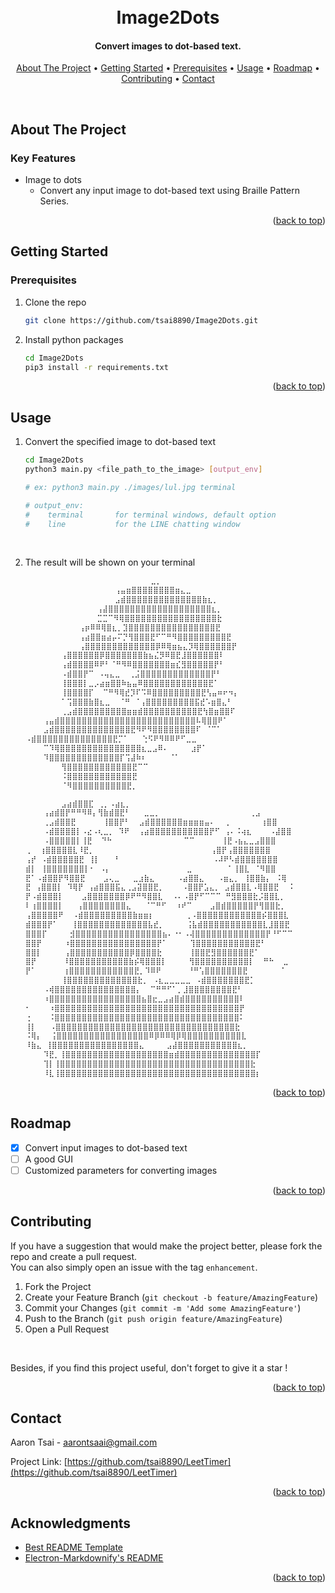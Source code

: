 <a id="readme-top"></a>


<h1 align="center">
  <br>
  Image2Dots
  <br>
</h1>

<h4 align="center">Convert images to dot-based text.</h4>

<p align="center">
  <a href="#about-the-project">About The Project</a> •
  <a href="#getting-started">Getting Started</a> •
  <a href="#prerequisites">Prerequisites</a> •
  <a href="#usage">Usage</a> •
  <a href="#roadmap">Roadmap</a> •
  <a href="#contributing">Contributing</a> •
  <a href="#contact">Contact</a>
  <!-- <a href="#acknowledgments">Acknowledgments</a> -->
</p>
<br>


<!-- ABOUT THE PROJECT -->
## About The Project

### Key Features
* Image to dots
    * Convert any input image to dot-based text using Braille Pattern Series.

<p align="right">(<a href="#readme-top">back to top</a>)</p>


<!-- GETTING STARTED -->
## Getting Started


<!-- PREQUISITES -->
### Prerequisites
1. Clone the repo
    ```bash
    git clone https://github.com/tsai8890/Image2Dots.git
    ```
2. Install python packages
    ```bash
    cd Image2Dots
    pip3 install -r requirements.txt
    ```

<p align="right">(<a href="#readme-top">back to top</a>)</p>


<!-- USAGE -->
## Usage
1. Convert the specified image to dot-based text
    ```bash
    cd Image2Dots
    python3 main.py <file_path_to_the_image> [output_env]
    
    # ex: python3 main.py ./images/lul.jpg terminal

    # output_env:
    #    terminal       for terminal windows, default option
    #    line           for the LINE chatting window
    ```
<br>

2. The result will be shown on your terminal
    ```bash
                                ⣀⡀
                        ⢠⣤⣶⣿⣿⣿⣿⣿⣿⣿⣿⣶⣄⣀
                        ⣠⣾⣿⣿⣿⣿⣿⣿⣿⣿⣿⣿⣿⣿⣿⣿⣷⣆⡀
                    ⢠⣼⣿⣿⣿⣿⣿⣿⣿⣿⣿⣿⣿⣿⣿⣿⣿⣿⣿⣿⣿⣆⡀
                    ⣉⣉⠉⠻⢿⣿⣿⣿⣿⣿⣿⣿⣿⣿⣿⣿⣿⣿⣿⣿⣿⣿⣗
                ⢠⡶⠿⠿⢿⣿⣆⡀⣹⣿⣿⣿⣿⣿⣿⣿⣿⣿⣿⣿⣿⣿⣿⣿⣿⣟
                ⢠⣴⣿⣿⣶⣴⡤⠍⡙⢻⣿⣿⣿⣟⠋⠉⠛⠻⣿⣿⣿⣿⣿⣿⣿⣿⣿⣟
                ⢠⣿⣿⣿⣿⣿⣿⣿⣿⣿⣿⣿⣿⣿⡿⠿⢿⣶⣦⣄⡹⢿⣿⣿⣿⣿⣿⣿⡟
            ⢠⣿⣿⣿⣿⣿⣿⡿⣿⣿⣿⣿⣿⣿⣿⣷⣦⣌⡻⠿⣿⣟⣸⣿⣿⣿⣿⣿⣿⠇
            ⢠⣾⣿⣿⣿⣿⠿⠟⠃⠈⠛⠻⠿⣿⣿⣿⣿⣿⣿⣿⣶⣎⣻⣿⣿⣿⣿⣿⡟⠃
            ⠠⣾⣿⣿⡟⠉ ⠠⢤⣄⣀  ⢀⣨⣿⣿⣿⣿⣿⣿⣿⣿⣿⣿⣿⣿⣿⡟⠃
            ⢸⣿⣿⣿⡇⣀⡠⣴⣶⣿⣿⠷⣦⣤⠿⣿⣿⣿⣿⣿⣿⣿⣿⣿⣿⣿⣿⣟⠁
            ⢸⣿⣿⣿⣿⡏  ⠉⠛⠻⢿⣞⡹⠏⠩⠿⣿⣿⣿⣿⣿⣿⣿⣿⣿⣟⢣⣤⠶⠖⠲⡄
            ⠁⢩⣿⣿⣿⣷⣿⣆⣀  ⠈⠛ ⠈⢠⣿⣿⣿⣿⣿⣿⣿⣿⣿⣯⣞⠡⣶⣿⣄⠃
            ⢀⣠⣾⣿⣿⣿⣿⣿⣿⣿⣿⣿⣶⣶⣾⣿⣿⣿⣿⣿⣿⣿⣿⣿⣿⣟⢳⣿⣶⣿⣿⠏
        ⢠⣤⣾⣿⣿⣿⣿⣿⣿⣿⣿⣿⣿⣿⣿⣿⣿⣿⣿⣿⣿⣿⣿⣿⣿⣿⣿⣿⠧⢿⣿⣿⠟⠁
        ⣠⣾⣿⣿⣿⣿⣿⣿⣿⣿⣿⣿⣿⣿⣿⣿⣟⠻⠟⠻⣿⣿⣿⣿⣿⣿⣿⣿⠏ ⠈⠉⠁
    ⠠⣾⣿⣿⣿⣿⣿⣿⣿⣿⣿⣿⣿⣿⣿⣿⣟⡉⠁   ⢑⠫⠟⠻⠿⠿⠟⠋⣀⣀
        ⠉⠹⢿⣿⣿⣿⣿⣿⣿⣿⣿⣿⣿⣿⣿⣿⣿⣿⣆⣀⣠⠿⠄     ⣰⡟⠁
        ⠹⣿⣿⣿⣿⣿⣿⣿⣿⣿⣿⣿⣿⣿⡏⢩⣼⠷⠆     ⠈⠁
            ⢻⣿⣿⣿⣿⣿⣿⣿⣿⣿⣿⣿⣿⣟⠉⠉
            ⠨⣿⣿⣿⣿⣿⣿⣿⣿⣿⣿⣿⣿⣟
            ⠈⠻⣿⣿⣿⣿⣿⣿⣿⣿⣿⣿⣟⡀
    ```

    ```bash
            ⣠⣴⣾⣿⣿⣏ ⢀⡀⠠⣴⣆⡀
        ⢠⣴⣾⣿⡟⠛⠛⠻⠿⡄⢻⣷⣾⣿⣟⠃   ⣀⣀⡀                    ⢀⣠
        ⢀⣠⣾⣿⣿⣟      ⢸⣿⣿⡟⠃  ⣠⣾⣿⣿⣿⣿⣿⣿⣶⣶⣶⣶⣤⠄  ⢀       ⢰⣿⣿
        ⠠⣾⣿⣿⣿⣿⡇⠠⣔⠠⢆⣀⡀ ⠹⠟  ⢠⣴⣿⣿⣿⣿⣿⣿⣿⣿⣿⣿⣿⡟⠋ ⢠⠄⠨⢴⣆    ⠠⣼⣿⣿
        ⠠⣿⣿⣿⣿⣿⡇⢸⣟  ⠙⠓                ⠉⠉      ⢸⣟⠠⣦⣄⣀⣠⣿⣿⣿
    ⢀  ⢰⣿⣿⣿⣿⣿⣇⠸⣟⡀                          ⢠⣿⡟⢠⣿⣿⣿⣿⣿⣿⣿
    ⢠⡞ ⠠⣾⣿⣿⣿⣿⣿⣟ ⢸⡇   ⠘                     ⠠⠼⠟⠣⣾⣿⣿⣿⣿⣿⣿⣿
    ⣾⡇ ⢸⣿⣿⣿⣿⣿⣿⣿⡇⠂ ⠠⡄                 ⣀        ⠁⢸⣿⣇ ⠈⠻⣿⣿
    ⣟⠁⠠⣾⣿⣿⡟⠻⣿⣿⣟    ⣠⢄⣀   ⣀⣰⣷⣄     ⠠⣴⣿⣿⣄   ⠠⣶⣄⡀ ⢸⣿⣿⣷⡄ ⠨⢿
    ⣟ ⢠⣿⣿⣿⡇ ⠹⢿⡟ ⢠⣴⣿⣿⣿⣯⣄⢀⣠⣽⣿⣿⣟⡀    ⠠⣿⣿⡟⣡⣄⡀ ⣠⣾⣿⣿⣇⠠⢿⣿⣿⣟  ⠨
    ⡟⠠⣾⣿⣿⣿⡇    ⣠⣿⣿⣿⣿⣿⣿⣿⡿⠟⠛⠻⣿⣿⣇  ⠠⠄⠠⣿⡟⠋⠉⠉⠉ ⠛⣻⣿⣿⣿⣗⡨⣿⣿⣇⡀
    ⠇⢰⣿⣿⣿⣿⡇   ⢠⣿⣿⣿⣿⣿⣿⣿⣿⣄   ⠈⠉⠛⠋  ⠰⠞⠉    ⣠⣿⣾⣿⣿⣿⣿⣿⡟⢻⣿⣿⣗⡀
    ⢠⣿⣿⣿⣿⣿⠟  ⠠⣾⣿⣿⣿⣿⣿⣿⣿⣿⣿⣷⣶⣶⡆       ⢀⠠⣿⣿⣿⣿⣿⣿⣿⣿⣿⣿⣿⣿⡮⣿⣿⣿⣇
    ⣾⣿⣿⣿⡟⠁   ⢸⣿⣿⣿⣿⣿⣿⣿⣿⣿⣿⣿⣿⣿⣧⣞⡀     ⢨⣧⣾⣿⣿⣿⣿⣿⣿⣿⣿⣿⣿⣿⣇⣸⣿⣿⣟
    ⣿⣿⣿⡏     ⣺⣿⣿⣿⣿⣿⣿⣿⣿⣿⣿⣿⣿⣿⣿⣿⣿⣦⠄⠐⠂⠠⢼⣿⣿⣿⣿⣿⣿⣿⣿⣿⣿⣿⣿⣿⡟⠘⠋⠉⠉
    ⣿⣿⡟     ⠰⣿⣿⣿⣿⣿⣿⣿⣿⣿⣿⣿⣿⣿⣿⣿⣿⡟⠁     ⢹⣿⣿⣿⣿⣿⣿⣿⣿⣿⣿⣿⣟⠃
    ⣿⣿⡇     ⢠⣿⣿⣿⣿⣿⣿⣿⣿⣿⣿⣿⡿⣿⣿⣿⣿⣗      ⢸⣿⣿⣟⣻⣿⣿⣿⣿⣿⣿⣟⠁
    ⣿⡟      ⠸⣿⣿⣿⣿⣿⣿⣿⣿⣿⣿⣿⣷⡮⢿⣿⣿⣿⡇     ⢻⣿⣿⣿⣿⣿⣿⣿⣿⣿⣿⡇  ⠛⠓  ⣀
    ⡟⠁      ⢰⣿⣿⣿⣿⣿⣿⣿⣿⣿⣿⣿⣿⣟⡀⠹⠿⠟      ⠘⠛⢡⣿⣿⣿⣿⣿⣿⣿⣟       ⠈
            ⢸⣿⣿⣿⣿⣿⣿⣿⣿⣿⣿⣿⣿⣿⣗⡀ ⠠⣆⣀⣀⣀⣀⣀ ⠠⣾⣿⣿⣿⣿⣿⣿⣿⣟⡁
        ⠠⢾⣿⣿⣿⣿⣿⣿⣿⣿⣿⣿⣿⣿⣿⣿⣿⡄  ⠉⠛⠛⠋⠁⡀⣸⣿⣿⣿⣿⣿⣿⣿⣿⣟⠃
        ⠰⣿⣿⣿⣿⣿⣿⣿⣿⣿⣿⣿⣿⣿⣿⣿⣿⣿⣦⣿⣖⣀⣠⣴⣿⣾⣿⣿⣿⣿⣿⣿⣿⣿⣿⣿⠇
    ⠂    ⠰⣿⣿⣿⣿⣿⣿⣿⣿⣿⣿⣿⣿⣿⣿⣿⣿⣿⣿⣿⣿⣿⣿⣿⣿⣿⣿⣿⣿⣿⣿⣿⣿⣿⣿⡟
    ⢐    ⠨⣿⣿⣿⣿⣿⣿⣿⣿⣿⣿⣿⣿⣿⣿⣿⣿⣿⣿⣿⣿⣿⣿⣿⣿⣿⣿⣿⣿⣿⣿⣿⣿⣿⣿⠅
    ⢸⡇   ⠠⣿⣿⣿⣿⣿⣿⣿⣿⣿⣿⣿⣿⣿⣿⣿⣿⣿⣿⣿⣿⣿⣿⣿⣿⣿⣿⣿⣿⣿⣿⣿⣿⣿⣗
    ⠨⢿⡄  ⢨⣿⣿⣿⣿⣿⣿⣿⣿⣿⣿⣿⣿⣿⣿⣿⣿⣿⠿⡿⠿⠿⢿⡿⢿⣿⣿⣿⣿⣿⣿⣿⣿⣿⣿⣇
    ⠸⣷⣄ ⢸⣿⣿⣿⣿⣿⣿⣿⣿⣿⣿⣿⣿⣿⣿⣿⣿⣄     ⣠⣼⣿⣿⣿⣿⣿⣿⣿⣿⣿⣿⣿⣆⡀
        ⠹⣟⡀⢸⣿⣿⣿⣿⣿⣿⣿⣿⣿⣿⣿⣿⣿⣿⣿⣿⣿⣿⣿⣶⣾⣿⣿⣿⣿⣿⣿⣿⣿⣿⣿⣿⣿⣿⣿⡏
        ⢹⡇⢸⣿⣿⣿⣿⣿⣿⣿⣿⣿⣿⣿⣿⣿⣿⣿⣿⣿⣿⣿⣿⣿⣿⣿⣿⣿⣿⣿⣿⣿⣿⣿⣿⣿⣿⣿⣗
        ⠸⣇⢸⣿⣿⣿⣿⣿⣿⣿⣿⣿⣿⣿⣿⣿⣿⣿⣿⣿⣿⣿⣿⣿⣿⣿⣿⣿⣿⣿⣿⣿⣿⣿⣿⣿⣿⣿⣿⡆
    ```

<p align="right">(<a href="#readme-top">back to top</a>)</p>


<!-- ROADMAP -->
## Roadmap
- [x] Convert input images to dot-based text
- [ ] A good GUI
- [ ] Customized parameters for converting images

<p align="right">(<a href="#readme-top">back to top</a>)</p>


<!-- CONTRIBUTING -->
## Contributing
<!-- Contributions are what make the open source community such an amazing place to learn, inspire, and create. Any contributions you make are **greatly appreciated**. -->

If you have a suggestion that would make the project better, please fork the repo and create a pull request. <br> 
You can also simply open an issue with the tag `enhancement`. 

1. Fork the Project
2. Create your Feature Branch (`git checkout -b feature/AmazingFeature`)
3. Commit your Changes (`git commit -m 'Add some AmazingFeature'`)
4. Push to the Branch (`git push origin feature/AmazingFeature`)
5. Open a Pull Request

<br>

Besides, if you find this project useful, don't forget to give it a star !

<p align="right">(<a href="#readme-top">back to top</a>)</p>


<!-- CONTACT -->
## Contact

Aaron Tsai - aarontsaai@gmail.com

Project Link: [https://github.com/tsai8890/LeetTimer](https://github.com/tsai8890/LeetTimer)

<p align="right">(<a href="#readme-top">back to top</a>)</p>


<!-- ACKNOWLEDGMENTS -->
## Acknowledgments
* [Best README Template](https://github.com/othneildrew/Best-README-Template)
* [Electron-Markdownify's README](https://github.com/amitmerchant1990/electron-markdownify/blob/master/README.md)

<p align="right">(<a href="#readme-top">back to top</a>)</p>